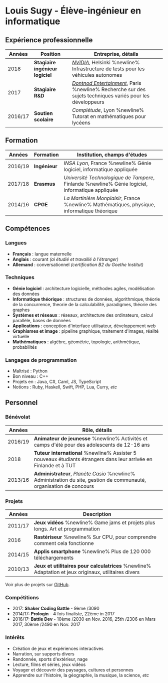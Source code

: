 # Louis Sugy - Élève-ingénieur en informatique


## Expérience professionnelle

| Années | Position | Entreprise, détails |
| ------ | -------- | ------------------- |
| 2018 | **Stagiaire ingénieur logiciel** | *[NVIDIA](https://fr.wikipedia.org/wiki/Nvidia)*, Helsinki %newline% Infrastructure de tests pour les véhicules autonomes
| 2017 | **Stagiaire R&D** | *[Dontnod Entertainment](https://fr.wikipedia.org/wiki/Dontnod_Entertainment)*, Paris %newline% Recherche sur des sujets techniques variés pour les développeurs
| 2016/17 | **Soutien scolaire** | *Complétude*, Lyon %newline% Tutorat en mathématiques pour lycéens


## Formation

| Années | Formation | Institution, champs d'études |
| ------ | --------- | ---------------------------- |
| 2016/19 | **Ingénieur** | *INSA Lyon*, France %newline% Génie logiciel, informatique appliquée
| 2017/18 | **Erasmus** | *Université Technologique de Tampere*, Finlande %newline% Génie logiciel, informatique appliquée
| 2014/16 | **CPGE** | *La Martinière Monplaisir*, France %newline% Mathématiques, physique, informatique théorique


## Compétences

### Langues

 - **Français** : langue maternelle
 - **Anglais** : courant *(ai étudié et travaillé à l'étranger)*
 - **Allemand** : conversationnel *(certification B2 du Goethe Institut)*

### Techniques

 - **Génie logiciel** : architecture logicielle, méthodes agiles, modélisation des données
 - **Informatique théorique** : structures de données, algorithmique, théorie de la concurrence, theorie de la calculabilité, paradigmes, théorie des graphes
 - **Systèmes et réseaux** : réseaux, architecture des ordinateurs, calcul parallèle, bases de données
 - **Applications** : conception d'interface utilisateur, développement web
 - **Graphismes et image** : pipeline graphique, traitement d'images, réalité virtuelle
 - **Mathématiques** : algèbre, géométrie, topologie, arithmétique, probabilités

### Langages de programmation

 - Maîtrisé : Python
 - Bon niveau : C++
 - Projets en : Java, C#, Caml, JS, TypeScript
 - Notions : Ruby, Haskell, Swift, PHP, Lua, Curry, *etc*

## Personnel

### Bénévolat

| Années | Rôle, détails |
| ------ | ------------- |
| 2016/19 | **Animateur de jeunesse** %newline% Activités et camps d'été pour des adolescents de 12-16 ans |
| 2018 | **Tuteur international** %newline% Assister 5 nouveaux étudiants étrangers dans leur arrivée en Finlande et à TUT |
| 2013/16 | **Administrateur**, *[Planète Casio](https://www.planet-casio.com)* %newline% Administration du site, gestion de communauté, organisation de concours |


### Projets

| Années | Description |
| ------ | ------------- |
| 2011/17 | **Jeux vidéos** %newline% Game jams et projets plus longs. Art et programmation |
| 2016 | **Rastériseur** %newline% Sur CPU, pour comprendre comment cela fonctionne |
| 2014/15 | **Applis smartphone** %newline% Plus de 120 000 téléchargements |
| 2010/13 | **Jeux et utilitaires pour calculatrices** %newline% Adaptation et jeux originaux, utilitaires divers |

Voir plus de projets sur [GitHub](https://github.com/Nyrio/).


### Compétitions

 - 2017: **Shaker Coding Battle** - 9ème /3090
 - 2014/17: **Prologin** - 4 fois finaliste, 22ème in 2017
 - 2016/17: **Battle Dev** - 10ème /2030 en Nov. 2016, 25th /2306 en Mars 2017, 30ème /2490 en Nov. 2017

### Intérêts

 - Création de jeux et expériences interactives
 - Narration, sur supports divers
 - Randonnée, sports d'extérieur, nage
 - Lecture, films et séries, jeux vidéos
 - Voyager et découvrir des paysages, cultures et personnes
 - Apprendre sur l'histoire, la géographie, la musique, la science, *etc*
